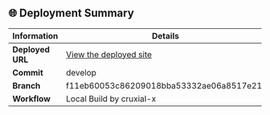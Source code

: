 ## 🌐 Deployment Summary

| Information       | Details                                                                 |
|-------------------|-------------------------------------------------------------------------|
| **Deployed URL**  | [View the deployed site](https://first-matter.github.io/zeno-jam-1-public)                                    |
| **Commit**        | develop                                                                 |
| **Branch**        | f11eb60053c86209018bba53332ae06a8517e21f                                                                 |
| **Workflow**      | Local Build by cruxial-x                   |
